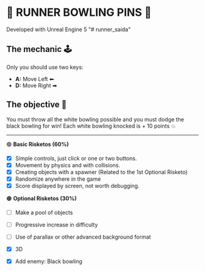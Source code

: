 # 🎳 RUNNER BOWLING PINS 🎳

Developed with Unreal Engine 5 "# runner_saida"

## The mechanic 🕹

Only you should use two keys:
- **A:** Move Left ⬅
- **D:** Move Right ➡

## The objective 🏁
You must throw all the white bowling possible and you must dodge the black bowling for win!
Each white bowling knocked is + 10 points 💥

-----------------------------------------------------------------------------------
🟢 **Basic Risketos (60%)**
- [x] Simple controls, just click or one or two buttons.
- [x] Movement by physics and with collisions.
- [x] Creating objects with a spawner (Related to the 1st Optional Risketo)
- [x] Randomize anywhere in the game
- [x] Score displayed by screen, not worth debugging.

🟠 **Optional Risketos (30%)**
- [ ] Make a pool of objects
- [ ] Progressive increase in difficulty
- [ ] Use of parallax or other advanced background format
- [x] 3D
- [x] Add enemy: Black bowling

